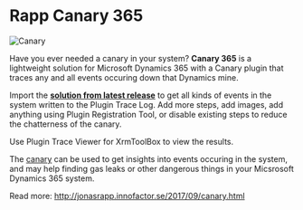 # Rapp Canary 365

![Canary](https://user-images.githubusercontent.com/2572253/30751812-c3a3e498-9fba-11e7-86bb-42550e7696c7.jpg)

Have you ever needed a canary in your system? **Canary 365** is a lightweight solution for Microsoft Dynamics 365 with a Canary plugin that traces any and all events occuring down that Dynamics mine.

Import the **[solution from latest release](https://github.com/rappen/RappCanary365/releases)** to get all kinds of events in the system written to the Plugin Trace Log. Add more steps, add images, add anything using Plugin Registration Tool, or disable existing steps to reduce the chatterness of the canary.

Use Plugin Trace Viewer for XrmToolBox to view the results.

The [canary](https://en.wiktionary.org/wiki/canary_in_a_coal_mine) can be used to get insights into events occuring in the system, and may help finding gas leaks or other dangerous things in your Micsrosoft Dynamics 365 system.

Read more: http://jonasrapp.innofactor.se/2017/09/canary.html
